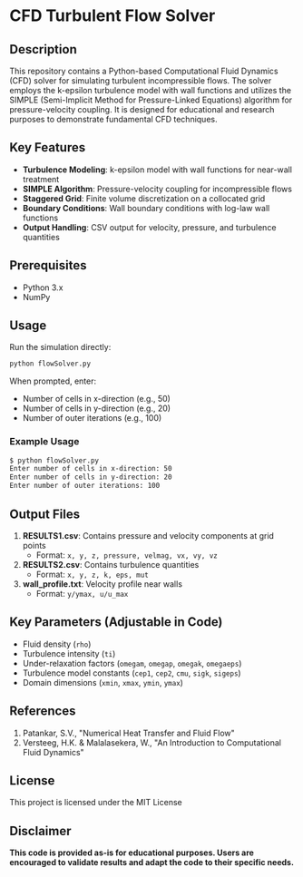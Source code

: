 # CFD Turbulent Flow Solver

## Description
This repository contains a Python-based Computational Fluid Dynamics (CFD) solver for simulating turbulent incompressible flows. The solver employs the k-epsilon turbulence model with wall functions and utilizes the SIMPLE (Semi-Implicit Method for Pressure-Linked Equations) algorithm for pressure-velocity coupling. It is designed for educational and research purposes to demonstrate fundamental CFD techniques.

## Key Features
- **Turbulence Modeling**: k-epsilon model with wall functions for near-wall treatment
- **SIMPLE Algorithm**: Pressure-velocity coupling for incompressible flows
- **Staggered Grid**: Finite volume discretization on a collocated grid
- **Boundary Conditions**: Wall boundary conditions with log-law wall functions
- **Output Handling**: CSV output for velocity, pressure, and turbulence quantities

## Prerequisites
- Python 3.x
- NumPy

## Usage
Run the simulation directly:
```bash
python flowSolver.py
```
When prompted, enter:
- Number of cells in x-direction (e.g., 50)
- Number of cells in y-direction (e.g., 20)
- Number of outer iterations (e.g., 100)

### Example Usage
```bash
$ python flowSolver.py
Enter number of cells in x-direction: 50
Enter number of cells in y-direction: 20
Enter number of outer iterations: 100
```

## Output Files
1. **RESULTS1.csv**: Contains pressure and velocity components at grid points
   - Format: `x, y, z, pressure, velmag, vx, vy, vz`
2. **RESULTS2.csv**: Contains turbulence quantities
   - Format: `x, y, z, k, eps, mut`
3. **wall_profile.txt**: Velocity profile near walls
   - Format: `y/ymax, u/u_max`

## Key Parameters (Adjustable in Code)
- Fluid density (`rho`)
- Turbulence intensity (`ti`)
- Under-relaxation factors (`omegam`, `omegap`, `omegak`, `omegaeps`)
- Turbulence model constants (`cep1`, `cep2`, `cmu`, `sigk`, `sigeps`)
- Domain dimensions (`xmin`, `xmax`, `ymin`, `ymax`)

## References
1. Patankar, S.V., "Numerical Heat Transfer and Fluid Flow"
2. Versteeg, H.K. & Malalasekera, W., "An Introduction to Computational Fluid Dynamics"

## License
This project is licensed under the MIT License

## Disclaimer
**This code is provided as-is for educational purposes. Users are encouraged to validate results and adapt the code to their specific needs.**
